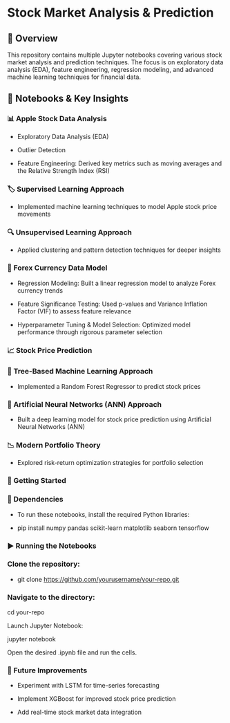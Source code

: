 # Stock Market Analysis & Prediction

## 📌 Overview

This repository contains multiple Jupyter notebooks covering various stock market analysis and prediction techniques. The focus is on exploratory data analysis (EDA), feature engineering, regression modeling, and advanced machine learning techniques for financial data.

## 📂 Notebooks & Key Insights 

### 📊 Apple Stock Data Analysis

- Exploratory Data Analysis (EDA)

- Outlier Detection

- Feature Engineering: Derived key metrics such as moving averages and the Relative Strength Index (RSI)

### 🏷 Supervised Learning Approach

- Implemented machine learning techniques to model Apple stock price movements

### 🔍 Unsupervised Learning Approach

- Applied clustering and pattern detection techniques for deeper insights

### 💱 Forex Currency Data Model

- Regression Modeling: Built a linear regression model to analyze Forex currency trends

- Feature Significance Testing: Used p-values and Variance Inflation Factor (VIF) to assess feature relevance

- Hyperparameter Tuning & Model Selection: Optimized model performance through rigorous parameter selection

### 📈 Stock Price Prediction

### 🌲 Tree-Based Machine Learning Approach

- Implemented a Random Forest Regressor to predict stock prices

### 🤖 Artificial Neural Networks (ANN) Approach

- Built a deep learning model for stock price prediction using Artificial Neural Networks (ANN)

### 📉 Modern Portfolio Theory

- Explored risk-return optimization strategies for portfolio selection

### 🚀 Getting Started

### 🔧 Dependencies

- To run these notebooks, install the required Python libraries:

- pip install numpy pandas scikit-learn matplotlib seaborn tensorflow

### ▶ Running the Notebooks

### Clone the repository:

- git clone https://github.com/yourusername/your-repo.git

### Navigate to the directory:

cd your-repo

Launch Jupyter Notebook:

jupyter notebook

Open the desired .ipynb file and run the cells.

### 🔮 Future Improvements

- Experiment with LSTM for time-series forecasting

- Implement XGBoost for improved stock price prediction

- Add real-time stock market data integration
